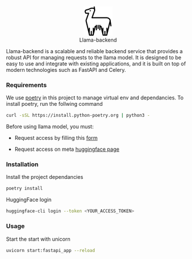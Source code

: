 <p align="center">
    <img src="docs/icon.png" alt="icon">
    <br>Llama-backend<br>
</p>


Llama-backend is a scalable and reliable backend service that provides a robust API for managing requests to the llama model. It is designed to be easy to use and integrate with existing applications, and it is built on top of modern technologies such as FastAPI and Celery.

### Requirements

We use [poetry](https://python-poetry.org/) in this project to manage virtual env and dependancies. To install poetry, run the follwing command

```bash
curl -sSL https://install.python-poetry.org | python3 -
```

Before using llama model, you must:
- Request access by filling this [form](https://ai.meta.com/resources/models-and-libraries/llama-downloads/)


- Request access on meta [huggingface page](https://huggingface.co/meta-llama)

### Installation

Install the project dependancies

```bash
poetry install
```

HuggingFace login

```bash
huggingface-cli login --token <YOUR_ACCESS_TOKEN>
```

### Usage

Start the start with unicorn

```bash
uvicorn start:fastapi_app --reload
```
  